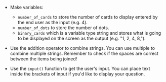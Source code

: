- Make variables:
    
    - `number_of_cards` to store the number of cards to display entered by the end user as the input (e.g. 4).
    - `number_of_dots` to store the number of dots.
    - `binary_cards` which is a variable type string and stores what is going to be displayed on the screen as the output (e.g. "1, 2, 4, 8,").

- Use the addition operator to combine strings. You can use multiple to combine multiple strings. Remember to check if the spaces are correct between the items being joined!

- Use the `input()` function to get the user's input. You can place text inside the brackets of input if you'd like to display your question.